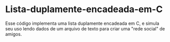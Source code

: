 # Lista-duplamente-encadeada-em-C
Esse código implementa uma lista duplamente encadeada em C, e simula seu uso lendo dados de um arquivo de texto para criar uma "rede social" de amigos.
